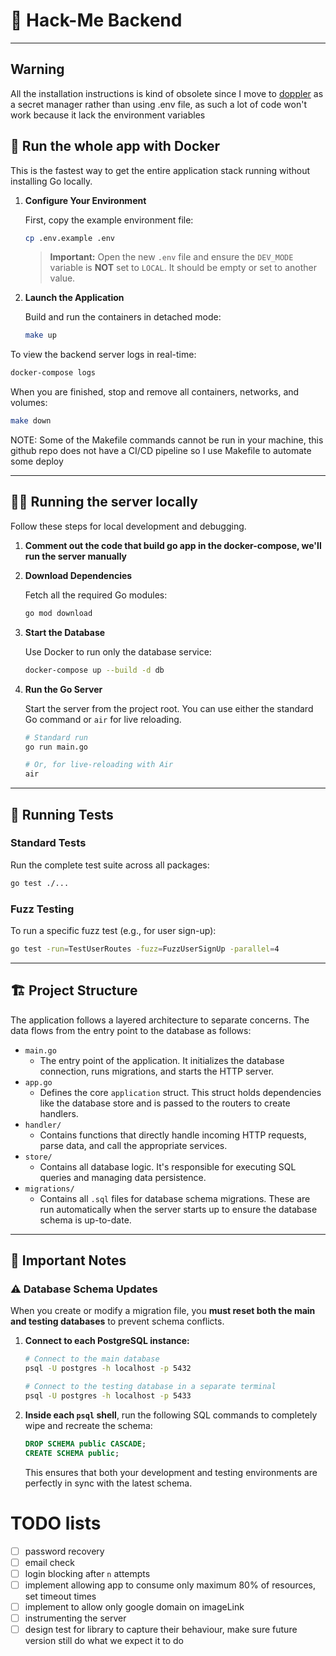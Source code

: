 # 🚀 Hack-Me Backend

---

## Warning
All the installation instructions is kind of obsolete since I move to [doppler](https://www.doppler.com/) as a secret manager rather than using .env file, as such a lot of code won't work because it lack the environment variables

## 🐳 Run the whole app with Docker

This is the fastest way to get the entire application stack running without installing Go locally.

1.  **Configure Your Environment**

    First, copy the example environment file:
    ```bash
    cp .env.example .env
    ```
    > **Important:** Open the new `.env` file and ensure the `DEV_MODE` variable is **NOT** set to `LOCAL`. It should be empty or set to another value.

2.  **Launch the Application**

    Build and run the containers in detached mode:
    ```bash
    make up
    ```

To view the backend server logs in real-time:
```bash
docker-compose logs
```

When you are finished, stop and remove all containers, networks, and volumes:
```bash
make down
```

NOTE: Some of the Makefile commands cannot be run in your machine, this github repo does not have a CI/CD pipeline so I use Makefile to automate some deploy

---

## 🧑‍💻 Running the server locally

Follow these steps for local development and debugging.

1. **Comment out the code that build go app in the docker-compose, we'll run the server manually**

2.  **Download Dependencies**

    Fetch all the required Go modules:
    ```bash
    go mod download
    ```

3.  **Start the Database**

    Use Docker to run only the database service:
    ```bash
    docker-compose up --build -d db
    ```
4.  **Run the Go Server**

    Start the server from the project root. You can use either the standard Go command or `air` for live reloading.

    ```bash
    # Standard run
    go run main.go

    # Or, for live-reloading with Air
    air
    ```

---

## 🧪 Running Tests

### Standard Tests
Run the complete test suite across all packages:
```bash
go test ./...
```

### Fuzz Testing
To run a specific fuzz test (e.g., for user sign-up):
```bash
go test -run=TestUserRoutes -fuzz=FuzzUserSignUp -parallel=4
```

---

## 🏗️ Project Structure

The application follows a layered architecture to separate concerns. The data flows from the entry point to the database as follows:

-   `main.go`
    -   The entry point of the application. It initializes the database connection, runs migrations, and starts the HTTP server.
-   `app.go`
    -   Defines the core `application` struct. This struct holds dependencies like the database store and is passed to the routers to create handlers.
-   `handler/`
    -   Contains functions that directly handle incoming HTTP requests, parse data, and call the appropriate services.
-   `store/`
    -   Contains all database logic. It's responsible for executing SQL queries and managing data persistence.
-   `migrations/`
    -   Contains all `.sql` files for database schema migrations. These are run automatically when the server starts up to ensure the database schema is up-to-date.

---

## 📝 Important Notes

### ⚠️ Database Schema Updates

When you create or modify a migration file, you **must reset both the main and testing databases** to prevent schema conflicts.

1.  **Connect to each PostgreSQL instance:**

    ```bash
    # Connect to the main database
    psql -U postgres -h localhost -p 5432

    # Connect to the testing database in a separate terminal
    psql -U postgres -h localhost -p 5433
    ```

2.  **Inside each `psql` shell**, run the following SQL commands to completely wipe and recreate the schema:

    ```sql
    DROP SCHEMA public CASCADE;
    CREATE SCHEMA public;
    ```
    This ensures that both your development and testing environments are perfectly in sync with the latest schema.


# TODO lists
- [ ] password recovery
- [ ] email check
- [ ] login blocking after `n` attempts
- [ ] implement allowing app to consume only maximum 80% of resources, set timeout times
- [ ] implement to allow only google domain on imageLink
- [ ] instrumenting the server
- [ ] design test for library to capture their behaviour, make sure future version still do what we expect it to do

